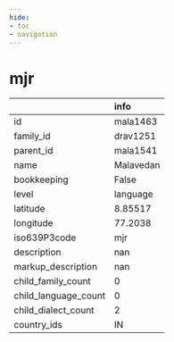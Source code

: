 ```yaml
---
hide:
- toc
- navigation
---
```

# mjr
|                      | info      |
|:---------------------|:----------|
| id                   | mala1463  |
| family_id            | drav1251  |
| parent_id            | mala1541  |
| name                 | Malavedan |
| bookkeeping          | False     |
| level                | language  |
| latitude             | 8.85517   |
| longitude            | 77.2038   |
| iso639P3code         | mjr       |
| description          | nan       |
| markup_description   | nan       |
| child_family_count   | 0         |
| child_language_count | 0         |
| child_dialect_count  | 2         |
| country_ids          | IN        |